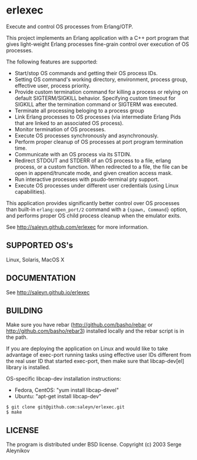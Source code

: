 # erlexec #

Execute and control OS processes from Erlang/OTP.

This project implements an Erlang application with a C++ port program
that gives light-weight Erlang processes fine-grain control over
execution of OS processes.

The following features are supported:

* Start/stop OS commands and getting their OS process IDs.
* Setting OS command's working directory, environment, process group, effective user, process priority.
* Provide custom termination command for killing a process or relying on
  default SIGTERM/SIGKILL behavior. Specifying custom timeout for SIGKILL
  after the termination command or SIGTERM was executed.
* Terminate all processing beloging to a process group
* Link Erlang processes to OS processes (via intermediate Erlang Pids that are linked
  to an associated OS process).
* Monitor termination of OS processes.
* Execute OS processes synchronously and asynchronously.
* Perform proper cleanup of OS processes at port program termination time.
* Communicate with an OS process via its STDIN.
* Redirect STDOUT and STDERR of an OS process to a file, erlang process, or a custom function.
  When redirected to a file, the file can be open in append/truncate mode, and given creation
  access mask.
* Run interactive processes with psudo-terminal pty support.
* Execute OS processes under different user credentials (using Linux capabilities).

This application provides significantly better control
over OS processes than built-in `erlang:open_port/2` command with a
`{spawn, Command}` option, and performs proper OS child process cleanup
when the emulator exits. 

See http://saleyn.github.com/erlexec for more information.

## SUPPORTED OS's ##
Linux, Solaris, MacOS X

## DOCUMENTATION ##
See http://saleyn.github.io/erlexec

## BUILDING ##
Make sure you have rebar (http://github.com/basho/rebar or
http://github.com/basho/rebar3) installed locally and the rebar script
is in the path.

If you are deploying the application on Linux and would like to
take advantage of exec-port running tasks using effective user IDs
different from the real user ID that started exec-port, then
make sure that libcap-dev[el] library is installed.

OS-specific libcap-dev installation instructions:

* Fedora, CentOS: "yum install libcap-devel"
* Ubuntu:         "apt-get install libcap-dev"

```
$ git clone git@github.com:saleyn/erlexec.git
$ make
```

## LICENSE ##
The program is distributed under BSD license.
Copyright (c) 2003 Serge Aleynikov <saleyn at gmail dot com>
